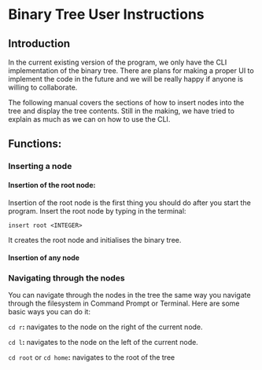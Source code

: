 # Binary Tree User Instructions

## Introduction

In the current existing version of the program, we only have the CLI implementation of the binary tree. There are plans for making a proper UI to implement the code in the future and we will be really happy if anyone is willing to collaborate.

The following manual covers the sections of how to insert nodes into the tree and display the tree contents. Still in the making, we have tried to explain as much as we can on how to use the CLI.

## Functions:

### Inserting a node

#### Insertion of the root node:

Insertion of the root node is the first thing you should do after you start the program. Insert the root node by typing in the terminal:
```
insert root <INTEGER>
```
It creates the root node and initialises the binary tree.

#### Insertion of any node

### Navigating through the nodes

You can navigate through the nodes in the tree the same way you navigate through the filesystem in Command Prompt or Terminal. Here are some basic ways you can do it:

`cd r`**:** navigates to the node on the right of the current node.

`cd l`**:** navigates to the node on the left of the current node.

`cd root` or `cd home`**:** navigates to the root of the tree
